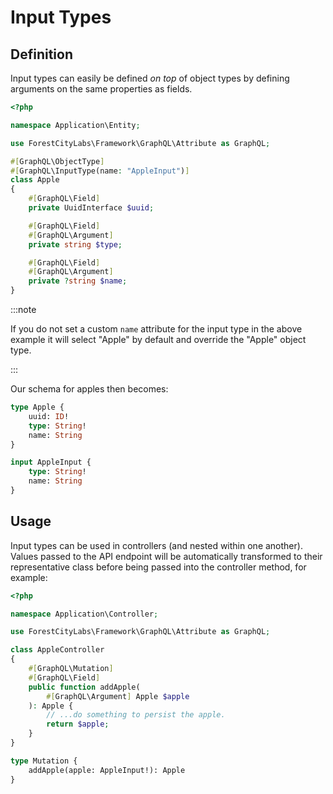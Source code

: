 Input Types
===========

Definition
----------

Input types can easily be defined _on top_ of object types by defining arguments on the same properties as fields.

```php
<?php

namespace Application\Entity;

use ForestCityLabs\Framework\GraphQL\Attribute as GraphQL;

#[GraphQL\ObjectType]
#[GraphQL\InputType(name: "AppleInput")]
class Apple
{
    #[GraphQL\Field]
    private UuidInterface $uuid;

    #[GraphQL\Field]
    #[GraphQL\Argument]
    private string $type;

    #[GraphQL\Field]
    #[GraphQL\Argument]
    private ?string $name;
}
```

:::note

If you do not set a custom `name` attribute for the input type in the above example it will select "Apple" by default and override the "Apple" object type.

:::

Our schema for apples then becomes:

```graphql
type Apple {
    uuid: ID!
    type: String!
    name: String
}

input AppleInput {
    type: String!
    name: String
}
```

Usage
-----

Input types can be used in controllers (and nested within one another). Values passed to the API endpoint will be automatically transformed to their representative class before being passed into the controller method, for example:

```php title="src/Entity/AppleController.php"
<?php

namespace Application\Controller;

use ForestCityLabs\Framework\GraphQL\Attribute as GraphQL;

class AppleController
{
    #[GraphQL\Mutation]
    #[GraphQL\Field]
    public function addApple(
        #[GraphQL\Argument] Apple $apple
    ): Apple {
        // ...do something to persist the apple.
        return $apple;
    }
}
```

```graphql
type Mutation {
    addApple(apple: AppleInput!): Apple
}
```
